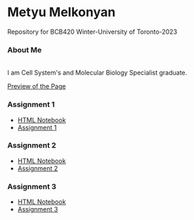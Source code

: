 # Metyu Melkonyan

Repository for BCB420 Winter-University of Toronto-2023
<br>
### About Me
<br>
I am Cell System's and Molecular Biology Specialist graduate.

[Preview of the Page](https://bcb420-2023.github.io/Metyu_Melkonyan/)

### Assignment 1
* [HTML Notebook](https://github.com/bcb420-2023/Metyu_Melkonyan/blob/main/A1_MetyuMelkonyan/A1_MetyuMelkonyan.rmd.html)
* [Assignment 1](https://github.com/bcb420-2023/Metyu_Melkonyan/blob/main/A1_MetyuMelkonyan/A1_MetyuMelkonyan.rmd.Rmd)

### Assignment 2
* [HTML Notebook](https://github.com/bcb420-2023/Metyu_Melkonyan/blob/main/A2_MetyuMelkonyan/A2_MetyuMelkonyan.nb.html)
* [Assignment 2](https://github.com/bcb420-2023/Metyu_Melkonyan/blob/main/A2_MetyuMelkonyan/A2_MetyuMelkonyan.Rmd)

### Assignment 3
* [HTML Notebook](https://github.com/bcb420-2023/Metyu_Melkonyan/blob/main/A3_MetyuMelkonyan/A3_MetyuMelkonyan.nb.html)
* [Assignment 3](https://github.com/bcb420-2023/Metyu_Melkonyan/blob/main/A3_MetyuMelkonyan/A3_MetyuMelkonyan.rmd)


